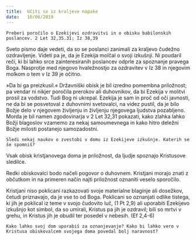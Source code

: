 ```yaml
---
title:  Učiti se iz kraljeve napake
date:   16/06/2019
---
```


`Preberi poročilo o Ezekijevi ozdravitvi in o obisku babilonskih poslancev. 2 Let 32,35.31; Iz 38,39`

Sveto pismo daje vedeti, da so se poslanci zanimali za kraljevo čudežno ozdravljenje. Videti pa je, da je Ezekija molčal o svoji izkušnji. Ni poudaril reči, ki bi lahko srce zainteresiranih poslancev odprle za spoznanje pravega Boga. Nasprotje med njegovo hvaležnostjo za ozdravitev v Iz 38 in njegovim molkom o tem v Iz 39 je očitno.

»Da bi ga preizkusil.« Državniški obisk je bil izredno pomembna priložnost; pa vendar ni nikjer poročila prerokov ali duhovnikov, da bi Ezekija v molitvi prosil za vodstvo. Tudi Bog ni ukrepal. Ezekija je sam in proč od oči javnosti, ne da bi se posvetoval z duhovnimi svetovalci, na videz pustil, da je bilo Božje delo v njegovem življenju in življenju njegovega ljudstva pozabljeno. Morda je bil namen zgodovinarja v 2 Let 32,31 pokazati, kako zlahka lahko Božji blagoslov vzamemo za nekaj samoumevnega in kako hitro deležni Božje milosti postanejo samozadostni.

`Sledi nekaj naukov o zvestobi v domu iz Ezekijeve izkušnje. Katerih se še spomniš?`

Vsak obisk kristjanovega doma je priložnost, da ljudje spoznajo Kristusove sledilce.

Redki obiskovalci bodo načeli pogovor o duhovnem. Kristjani morajo znati z občutkom in na primeren način najti priložnost oznaniti veselo sporočilo.

Kristjani niso poklicani razkazovati svoje materialne blaginje ali dosežkov, četudi priznavajo, da je vse to od Boga. Poklicani so oznanjati odlike tistega, ki jih je poklical iz teme v svojo čudovito luč, (1 Pt 2,9) ali uporabiti Ezekijevo izkušnjo kot simbol, da so umirali, Kristus pa jih je ozdravil; bili so mrtvi v grehu, in Kristus jih je obudil ter posedel v nebesih. (Ef 2,4-6)

`Kako lahko svoj dom uporabiš za oznanjevanje? Kako bi lahko vero v Kristusa obiskovalcem svojega doma povedal bolj naravnost?`
